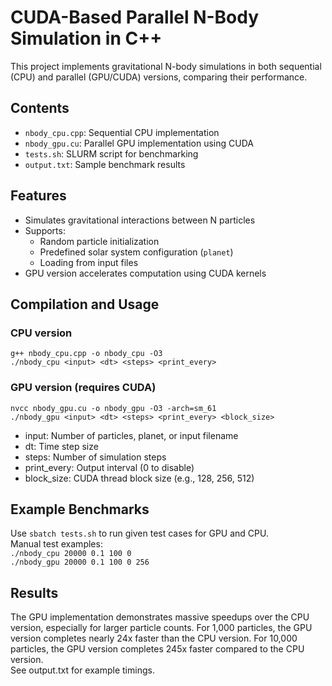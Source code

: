 # CUDA-Based Parallel N-Body Simulation in C++
This project implements gravitational N-body simulations in both sequential (CPU) and parallel (GPU/CUDA) versions, comparing their performance.
## Contents
- `nbody_cpu.cpp`: Sequential CPU implementation
- `nbody_gpu.cu`: Parallel GPU implementation using CUDA
- `tests.sh`: SLURM script for benchmarking
- `output.txt`: Sample benchmark results

## Features
- Simulates gravitational interactions between N particles
- Supports:
  - Random particle initialization
  - Predefined solar system configuration (`planet`)
  - Loading from input files
- GPU version accelerates computation using CUDA kernels

## Compilation and Usage
### CPU version
`g++ nbody_cpu.cpp -o nbody_cpu -O3`\
`./nbody_cpu <input> <dt> <steps> <print_every>`
### GPU version (requires CUDA)
`nvcc nbody_gpu.cu -o nbody_gpu -O3 -arch=sm_61`\
`./nbody_gpu <input> <dt> <steps> <print_every> <block_size>`

- input: Number of particles, planet, or input filename
- dt: Time step size
- steps: Number of simulation steps
- print_every: Output interval (0 to disable)
- block_size: CUDA thread block size (e.g., 128, 256, 512)

## Example Benchmarks
Use `sbatch tests.sh` to run given test cases for GPU and CPU.\
Manual test examples:\
`./nbody_cpu 20000 0.1 100 0`\
`./nbody_gpu 20000 0.1 100 0 256`

## Results
The GPU implementation demonstrates massive speedups over the CPU version, especially for larger particle counts. For 1,000 particles, the GPU version completes nearly 24x faster than the CPU version. For 10,000 particles, the GPU version completes 245x faster compared to the CPU version.\
See output.txt for example timings.
